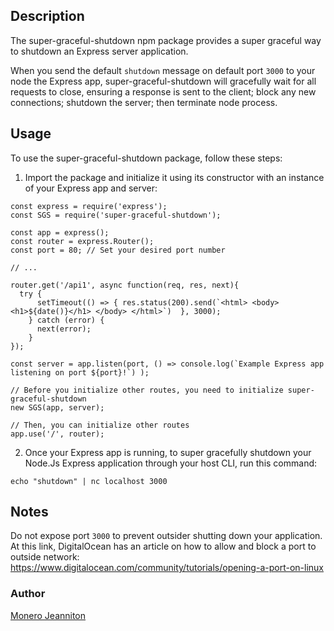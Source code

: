 <!-- After completing the above you can use `npm publish` to publish your package, complete with type definitions and docs. -->


## Description

The super-graceful-shutdown npm package provides a super graceful way to shutdown an Express server application.

When you send the default `shutdown` message on default port `3000` to your node the Express app, super-graceful-shutdown will gracefully wait for all requests to close, ensuring a response is sent to the client; block any new connections; shutdown the server; then terminate node process.


## Usage
To use the super-graceful-shutdown package, follow these steps:

1. Import the package and initialize it using its constructor with an instance of your Express app and server:

```
const express = require('express');
const SGS = require('super-graceful-shutdown');

const app = express();
const router = express.Router();
const port = 80; // Set your desired port number

// ...

router.get('/api1', async function(req, res, next){
  try {
      setTimeout(() => { res.status(200).send(`<html> <body> <h1>${date()}</h1> </body> </html>`)  }, 3000);
    } catch (error) {
      next(error);
    }
});

const server = app.listen(port, () => console.log(`Example Express app listening on port ${port}!`) );

// Before you initialize other routes, you need to initialize super-graceful-shutdown
new SGS(app, server);

// Then, you can initialize other routes
app.use('/', router);
```

2. Once your Express app is running, to super gracefully shutdown your Node.Js Express application through your host CLI, run this command:

```
echo "shutdown" | nc localhost 3000
````

## Notes
Do not expose port `3000` to prevent outsider shutting down your application.
At this link, DigitalOcean has an article on how to allow and block a port to outside network:
https://www.digitalocean.com/community/tutorials/opening-a-port-on-linux

### Author
[Monero Jeanniton](https://www.linkedin.com/in/monero-jeanniton-0431826a/)

